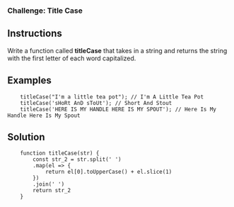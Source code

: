 ### Challenge: Title Case

## Instructions  
Write a function called __titleCase__ that takes in a string and returns the string with the first letter of each word capitalized.


## Examples
```
    titleCase("I'm a little tea pot"); // I'm A Little Tea Pot
    titleCase('sHoRt AnD sToUt'); // Short And Stout
    titleCase('HERE IS MY HANDLE HERE IS MY SPOUT'); // Here Is My Handle Here Is My Spout

```
## Solution  
```
    function titleCase(str) {
        const str_2 = str.split(' ')
        .map(el => {
            return el[0].toUpperCase() + el.slice(1)
        })
        .join(' ')
        return str_2
    }
```